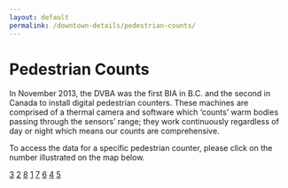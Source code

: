 ```yaml
---
layout: default
permalink: /downtown-details/pedestrian-counts/
---
```

# Pedestrian Counts

In November 2013, the DVBA was the first BIA in B.C. and the second in Canada to install digital pedestrian counters. These machines are comprised of a thermal camera and software which ‘counts’ warm bodies passing through the sensors’ range; they work continuously regardless of day or night which means our counts are comprehensive.

To access the data for a specific pedestrian counter, please click on the number illustrated on the map below.

<div class="pedestrian-count-wrap"><div class="pedestrian-count-map">
  <a href="http://eco-public.com/public2/?id=100016262" title="Canada Post (700 Yates - South)" target="_blank" class="yates700">3</a>
  <a href="http://eco-public.com/public2/?id=100014631" title="Coastal Community (700 Fort - North)" target="_blank" class="fort700">2</a>
  <a href="http://eco-public.com/public2/?id=100014632" title="Friends of Bears (1300 Douglas - West)" target="_blank" class="douglas1300">8</a>
  <a href="http://eco-public.com/public2/?id=100011009" title="Market Square (600 Johnson - North)" target="_blank" class="johnson600">1</a>
  <a href="http://eco-public.com/public2/?id=100014633" title="Monk Office (1100 Blanchard - West)" target="_blank" class="blanchard1100">7</a>
  <a href="http://eco-public.com/public2/?id=100011008" title="Murchie's (1100 Government - West)" target="_blank" class="govt1100">6</a>
  <a href="http://eco-public.com/public2/?id=100016261" title="Rocky Mountain (900 Government - East)" target="_blank" class="govt900">4</a>
  <a href="http://eco-public.com/public2/?id=100011010" title="TD (1100 Douglas - West)" target="_blank" class="douglas1100">5</a>
</div></div>